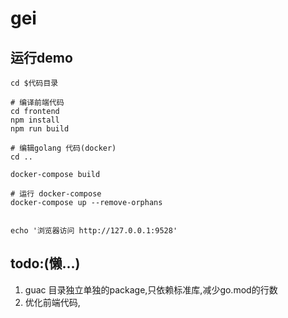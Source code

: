 # gei



## 运行demo
```shell
cd $代码目录

# 编译前端代码
cd frontend
npm install
npm run build

# 编辑golang 代码(docker)
cd ..

docker-compose build

# 运行 docker-compose 
docker-compose up --remove-orphans


echo '浏览器访问 http://127.0.0.1:9528'
```

## todo:(懒...)

1. guac 目录独立单独的package,只依赖标准库,减少go.mod的行数
2. 优化前端代码,

